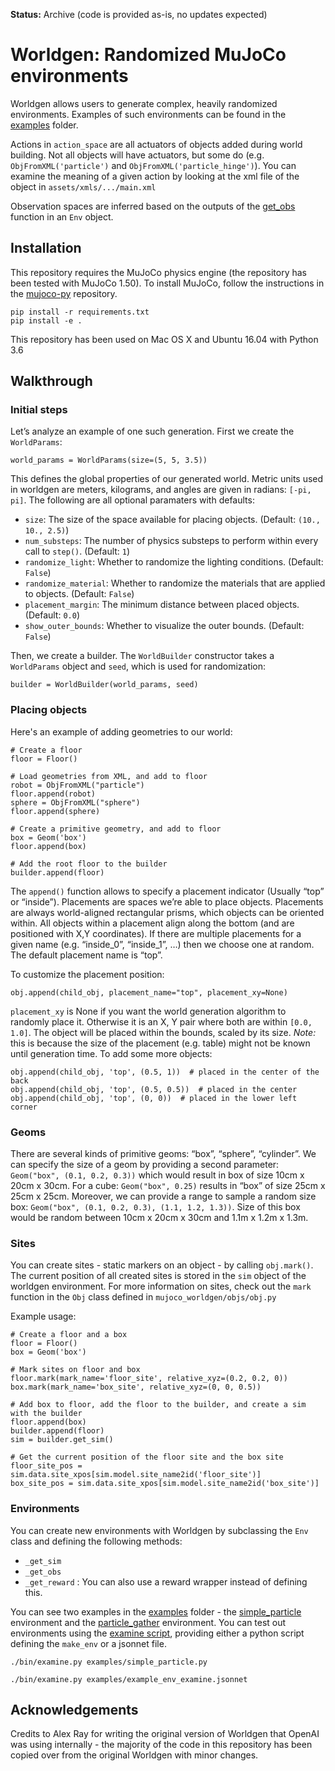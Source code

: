 **Status:** Archive (code is provided as-is, no updates expected)

# Worldgen: Randomized MuJoCo environments

Worldgen allows users to generate complex, heavily randomized environments. Examples of such environments can be found in the [examples](./examples) folder.

Actions in `action_space` are all actuators of objects added during world building. Not all objects will have actuators, but some do (e.g. `ObjFromXML('particle')` and `ObjFromXML('particle_hinge')`). You can examine the meaning of a given action by looking at the xml file of the object in `assets/xmls/.../main.xml`

Observation spaces are inferred based on the outputs of the [get_obs](./mujoco_worldgen/env.py) function in an `Env` object.

## Installation

This repository requires the MuJoCo physics engine (the repository has been tested with MuJoCo 1.50). To install MuJoCo, follow the instructions in the [mujoco-py](https://github.com/openai/mujoco-py/tree/1.50.1.0) repository.

```
pip install -r requirements.txt
pip install -e .
```

This repository has been used on Mac OS X and Ubuntu 16.04 with Python 3.6

## Walkthrough

### Initial steps

Let’s analyze an example of one such generation.  First we create the `WorldParams`:

```
world_params = WorldParams(size=(5, 5, 3.5))
```

This defines the global properties of our generated world.
Metric units used in worldgen are meters, kilograms, and angles are given in radians: `[-pi, pi]`. 
The following are all optional paramaters with defaults:

-  `size`: The size of the space available for placing objects. (Default: `(10., 10., 2.5)`)
-  `num_substeps`: The number of physics substeps to perform within every call to `step()`. (Default: `1`)
-  `randomize_light`: Whether to randomize the lighting conditions. (Default: `False`)
-  `randomize_material`: Whether to randomize the materials that are applied to objects. (Default: `False`)
-  `placement_margin`: The minimum distance between placed objects. (Default: `0.0`)
-  `show_outer_bounds`: Whether to visualize the outer bounds. (Default: `False`)

Then, we create a builder. The `WorldBuilder` constructor takes a `WorldParams` object and `seed`, which is used for randomization:

```
builder = WorldBuilder(world_params, seed)
```

### Placing objects

Here's an example of adding geometries to our world:

```
# Create a floor
floor = Floor()

# Load geometries from XML, and add to floor
robot = ObjFromXML("particle")
floor.append(robot)
sphere = ObjFromXML("sphere")
floor.append(sphere)

# Create a primitive geometry, and add to floor
box = Geom('box')
floor.append(box)

# Add the root floor to the builder
builder.append(floor)
```

The `append()` function allows to specify a placement indicator (Usually “top” or “inside”).
Placements are spaces we’re able to place objects. 
Placements are always world-aligned rectangular prisms, which objects can be oriented within.  All objects within a placement align along the bottom (and are positioned with X,Y coordinates).
If there are multiple placements for a given name (e.g. “inside\_0”, “inside\_1”, …) then we choose one at random.
The default placement name is “top”. 

To customize the placement position:

```
obj.append(child_obj, placement_name="top", placement_xy=None)
```

`placement_xy` is None if you want the world generation algorithm to randomly place it.
Otherwise it is an X, Y pair where both are within `[0.0, 1.0]`.
The object will be placed within the bounds, scaled by its size.
*Note:* this is because the size of the placement (e.g. table) might not
be known until generation time. To add some more objects:

```
obj.append(child_obj, 'top', (0.5, 1))  # placed in the center of the back
obj.append(child_obj, 'top', (0.5, 0.5))  # placed in the center
obj.append(child_obj, 'top', (0, 0))  # placed in the lower left corner
```

### Geoms

There are several kinds of primitive geoms: “box”, “sphere”, “cylinder”.
We can specify the size of a geom by providing a second parameter: `Geom("box", (0.1, 0.2, 0.3))` which would result in box of size 10cm x 20cm x 30cm.
For a cube: `Geom("box", 0.25)` results in “box” of size 25cm x 25cm x 25cm.
Moreover, we can provide a range to sample a random size box: `Geom("box", (0.1, 0.2, 0.3), (1.1, 1.2, 1.3))`.
Size of this box would be random between 10cm x 20cm x 30cm and 1.1m x 1.2m x 1.3m.

### Sites
You can create sites - static markers on an object - by calling `obj.mark()`. The current position of all created sites is stored in the `sim` object of the worldgen environment. For more information on sites, check out the `mark` function in the `Obj` class defined in `mujoco_worldgen/objs/obj.py`

Example usage:
```
# Create a floor and a box
floor = Floor()
box = Geom('box')

# Mark sites on floor and box
floor.mark(mark_name='floor_site', relative_xyz=(0.2, 0.2, 0))
box.mark(mark_name='box_site', relative_xyz=(0, 0, 0.5))

# Add box to floor, add the floor to the builder, and create a sim with the builder
floor.append(box)
builder.append(floor)
sim = builder.get_sim()

# Get the current position of the floor site and the box site
floor_site_pos = sim.data.site_xpos[sim.model.site_name2id('floor_site')]
box_site_pos = sim.data.site_xpos[sim.model.site_name2id('box_site')]
```

### Environments

You can create new environments with Worldgen by subclassing the `Env` class and defining the following methods:

- `_get_sim`
- `_get_obs`
- `_get_reward` : You can also use a reward wrapper instead of defining this.

You can see two examples in the [examples](./examples) folder - the [simple_particle](./examples/simple_particle.py) environment and the [particle_gather](./examples/particle_gather.py) environment.
You can test out environments using the [examine script](./bin/examine.py), providing either a python script defining the `make_env` or a jsonnet file.

```
./bin/examine.py examples/simple_particle.py
```

```
./bin/examine.py examples/example_env_examine.jsonnet
```

## Acknowledgements

Credits to Alex Ray for writing the original version of Worldgen that OpenAI was using internally - the majority of the code in this repository has been copied over from the original Worldgen with minor changes.
